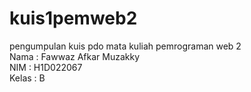 # kuis1pemweb2
pengumpulan kuis pdo mata kuliah pemrograman web 2
 <br>
 Nama  : Fawwaz Afkar Muzakky <br>
 NIM   : H1D022067 <br>
 Kelas : B 
